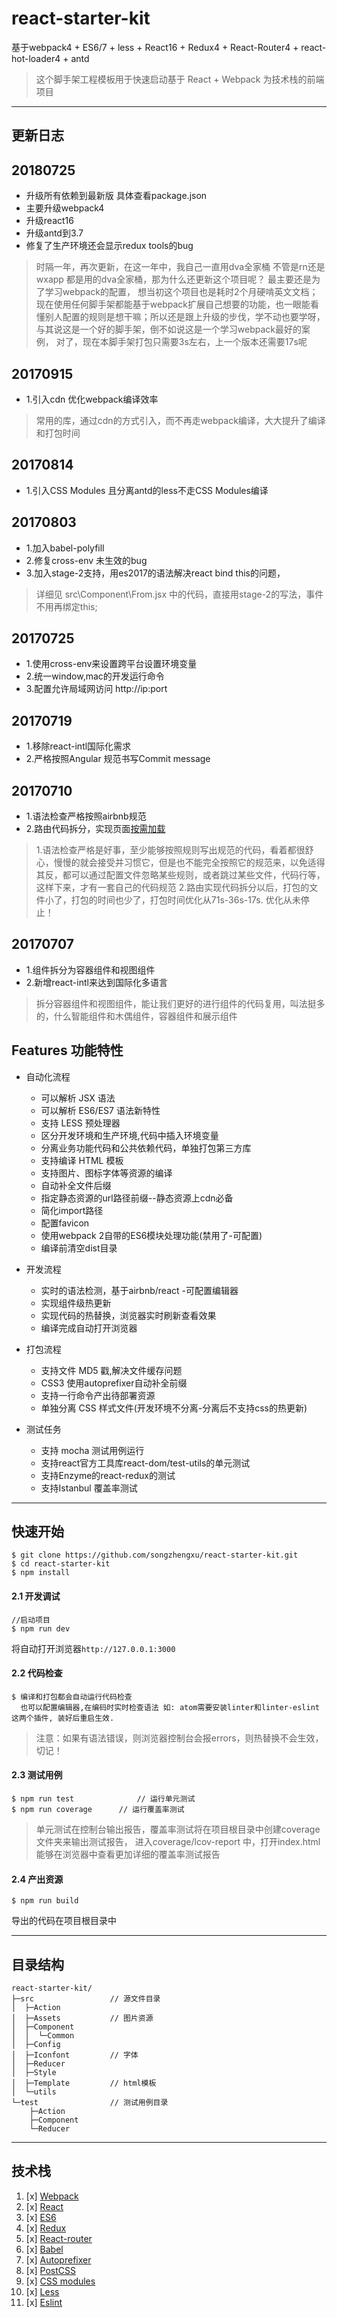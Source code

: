 react-starter-kit
=================

基于webpack4 + ES6/7 + less + React16 + Redux4 + React-Router4 + react-hot-loader4 + antd

> 这个脚手架工程模板用于快速启动基于 React + Webpack 为技术栈的前端项目

---

更新日志
--------

20180725
--------

-	升级所有依赖到最新版 具体查看package.json
-	主要升级webpack4
-	升级react16
-	升级antd到3.7
-	修复了生产环境还会显示redux tools的bug

> 时隔一年，再次更新，在这一年中，我自己一直用dva全家桶 不管是rn还是wxapp 都是用的dva全家桶，那为什么还更新这个项目呢？ 最主要还是为了学习webpack的配置， 想当初这个项目也是耗时2个月硬啃英文文档；现在使用任何脚手架都能基于webpack扩展自己想要的功能，也一眼能看懂别人配置的规则是想干嘛；所以还是跟上升级的步伐，学不动也要学呀，与其说这是一个好的脚手架，倒不如说这是一个学习webpack最好的案例， 对了，现在本脚手架打包只需要3s左右，上一个版本还需要17s呢

20170915
--------

-	1.引入cdn 优化webpack编译效率

> 常用的库，通过cdn的方式引入，而不再走webpack编译，大大提升了编译和打包时间

20170814
--------

-	1.引入CSS Modules 且分离antd的less不走CSS Modules编译

20170803
--------

-	1.加入babel-polyfill
-	2.修复cross-env 未生效的bug
-	3.加入stage-2支持，用es2017的语法解决react bind this的问题，

> 详细见 src\Component\From.jsx 中的代码，直接用stage-2的写法，事件不用再绑定this;

20170725
--------

-	1.使用cross-env来设置跨平台设置环境变量
-	2.统一window,mac的开发运行命令
-	3.配置允许局域网访问 http://ip:port

20170719
--------

-	1.移除react-intl国际化需求
-	2.严格按照Angular 规范书写Commit message

20170710
--------

-	1.语法检查严格按照airbnb规范
-	2.路由代码拆分，实现页面[按需加载](https://reacttraining.cn/web/guides/code-splitting)

> 1.语法检查严格是好事，至少能够按照规则写出规范的代码，看着都很舒心，慢慢的就会接受并习惯它，但是也不能完全按照它的规范来，以免适得其反，都可以通过配置文件忽略某些规则，或者跳过某些文件，代码行等，这样下来，才有一套自己的代码规范 2.路由实现代码拆分以后，打包的文件小了，打包的时间也少了，打包时间优化从71s-36s-17s. 优化从未停止！

20170707
--------

-	1.组件拆分为容器组件和视图组件
-	2.新增react-intl来达到国际化多语言

> 拆分容器组件和视图组件，能让我们更好的进行组件的代码复用，叫法挺多的，什么智能组件和木偶组件，容器组件和展示组件

Features 功能特性
-----------------

-	自动化流程

	-	可以解析 JSX 语法
	-	可以解析 ES6/ES7 语法新特性
	-	支持 LESS 预处理器
	-	区分开发环境和生产环境,代码中插入环境变量
	-	分离业务功能代码和公共依赖代码，单独打包第三方库
	-	支持编译 HTML 模板
	-	支持图片、图标字体等资源的编译
	-	自动补全文件后缀
	-	指定静态资源的url路径前缀--静态资源上cdn必备
	-	简化import路径
	-	配置favicon
	-	使用webpack 2自带的ES6模块处理功能(禁用了-可配置)
	-	编译前清空dist目录

-	开发流程

	-	实时的语法检测，基于airbnb/react -可配置编辑器
	-	实现组件级热更新
	-	实现代码的热替换，浏览器实时刷新查看效果
	-	编译完成自动打开浏览器

-	打包流程

	-	支持文件 MD5 戳,解决文件缓存问题
	-	CSS3 使用autoprefixer自动补全前缀
	-	支持一行命令产出待部署资源
	-	单独分离 CSS 样式文件(开发环境不分离-分离后不支持css的热更新)

-	测试任务

	-	支持 mocha 测试用例运行
	-	支持react官方工具库react-dom/test-utils的单元测试
	-	支持Enzyme的react-redux的测试
	-	支持Istanbul 覆盖率测试

---

快速开始
--------

```
$ git clone https://github.com/songzhengxu/react-starter-kit.git
$ cd react-starter-kit
$ npm install
```

#### 2.1 开发调试

```
//启动项目
$ npm run dev
```

将自动打开浏览器`http://127.0.0.1:3000`

#### 2.2 代码检查

```
$ 编译和打包都会自动运行代码检查
  也可以配置编辑器,在编码时实时检查语法 如: atom需要安装linter和linter-eslint这两个插件, 装好后重启生效.
```

> 注意：如果有语法错误，则浏览器控制台会报errors，则热替换不会生效，切记！

#### 2.3 测试用例

```
$ npm run test 				// 运行单元测试
$ npm run coverage 		// 运行覆盖率测试
```

> 单元测试在控制台输出报告，覆盖率测试将在项目根目录中创建coverage文件夹来输出测试报告， 进入coverage/lcov-report 中，打开index.html 能够在浏览器中查看更加详细的覆盖率测试报告

#### 2.4 产出资源

```
$ npm run build
```

导出的代码在项目根目录中

---

目录结构
--------

```
react-starter-kit/
├─src                 // 源文件目录
│  ├─Action     
│  ├─Assets           // 图片资源
│  ├─Component
│  │  └─Common
│  ├─Config
│  ├─Iconfont         // 字体
│  ├─Reducer
│  ├─Style
│  ├─Template         // html模板
│  └─utils
└─test                // 测试用例目录
    ├─Action
    ├─Component
    └─Reducer
```

---

技术栈
------

1.	[x] [Webpack](https://webpack.github.io)
2.	[x] [React](https://facebook.github.io/react/)
3.	[x] [ES6](http://es6.ruanyifeng.com/)
4.	[x] [Redux](https://github.com/rackt/redux)
5.	[x] [React-router](https://github.com/rackt/react-router-redux)
6.	[x] [Babel](https://babeljs.io/)
7.	[x] [Autoprefixer](https://github.com/postcss/autoprefixer)
8.	[x] [PostCSS](https://github.com/postcss/postcss)
9.	[x] [CSS modules](https://github.com/outpunk/postcss-modules)
10.	[x] [Less](https://github.com/less/less.js)
11.	[x] [Eslint](https://github.com/eslint/eslint)
